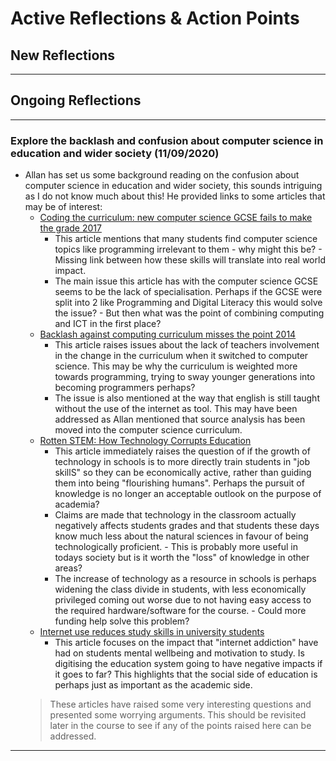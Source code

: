 # Active Reflections & Action Points

## New Reflections
---

## Ongoing Reflections
---
### Explore the backlash and confusion about computer science in education and wider society (11/09/2020)
* Allan has set us some background reading on the confusion about computer science in education and wider society, this sounds intriguing as I do not know much about this! He provided links to some articles that may be of interest:
    * [Coding the curriculum: new computer science GCSE fails to make the grade 2017](https://theconversation.com/coding-the-curriculum-new-computer-science-gcse-fails-to-make-the-grade-79780)
        * This article mentions that many students find computer science topics like programming irrelevant to them - why might this be? - Missing link between how these skills will translate into real world impact.
        * The main issue this article has with the computer science GCSE seems to be the lack of specialisation. Perhaps if the GCSE were split into 2 like Programming and Digital Literacy this would solve the issue? - But then what was the point of combining computing and ICT in the first place?
    * [Backlash against computing curriculum misses the point 2014](https://theconversation.com/backlash-against-computing-curriculum-misses-the-point-22380)
        * This article raises issues about the lack of teachers involvement in the change in the curriculum when it switched to computer science. This may be why the curriculum is weighted more towards programming, trying to sway younger generations into becoming programmers perhaps?
        * The issue is also mentioned at the way that english is still taught without the use of the internet as tool. This may have been addressed as Allan mentioned that source analysis has been moved into the computer science curriculum.
    * [Rotten STEM: How Technology Corrupts Education](https://americanaffairsjournal.org/2019/08/rotten-stem-how-technology-corrupts-education/)
        * This article immediately raises the question of if the growth of technology in schools is to more directly train students in "job skillS" so they can be economically active, rather than guiding them into being "flourishing humans". Perhaps the pursuit of knowledge is no longer an acceptable outlook on the purpose of academia?   
        * Claims are made that technology in the classroom actually negatively affects students grades and that students these days know much less about the natural sciences in favour of being technologically proficient. - This is probably more useful in todays society but is it worth the "loss" of knowledge in other areas?
        * The increase of technology as a resource in schools is perhaps widening the class divide in students, with less economically privileged coming out worse due to not having easy access to the required hardware/software for the course. - Could more funding help solve this problem?
    * [Internet use reduces study skills in university students](https://www.sciencedaily.com/releases/2020/01/200117085321.htm)
        * This article focuses on the impact that "internet addiction" have had on students mental wellbeing and motivation to study. Is digitising the education system going to have negative impacts if it goes to far? This highlights that the social side of education is perhaps just as important as the academic side.
  > These articles have raised some very interesting questions   and presented some worrying arguments. This should be revisited later in the course to see if any of the points raised here can be addressed. 
---
